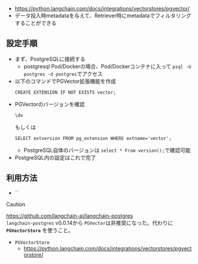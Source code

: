 - https://python.langchain.com/docs/integrations/vectorstores/pgvector/
- データ投入時metadataを与えて、Retriever時にmetadataでフィルタリングすることができる

## 設定手順
- まず、PostgreSQLに接続する
  - postgresql Pod/Dockerの場合、Pod/Dockerコンテナに入って `psql -U postgres -d postgres`でアクセス
- 以下のコマンドでPGVector拡張機能を作成  
  ```shell
  CREATE EXTENSION IF NOT EXISTS vector;
  ```
- PGVectorのバージョンを確認  
  ```shell
  \dx
  ```
  もしくは  
  ```shell
  SELECT extversion FROM pg_extension WHERE extname='vector';
  ```
  - PostgreSQL自体のバージョンは `select * From version();`で確認可能
- PostgreSQL内の設定はこれで完了

## 利用方法
- ``

> [!CAUTION]  
> https://github.com/langchain-ai/langchain-postgres  
> `langchain-postgres` v0.0.14から `PGVector`は非推奨になった。代わりに **`PGVectorStore`** を使うこと。
> - `PGVectorStore`
>   - https://python.langchain.com/docs/integrations/vectorstores/pgvectorstore/
